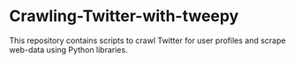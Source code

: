 # Crawling-Twitter-with-tweepy
This repository contains scripts to crawl Twitter for user profiles and scrape web-data using Python libraries.
